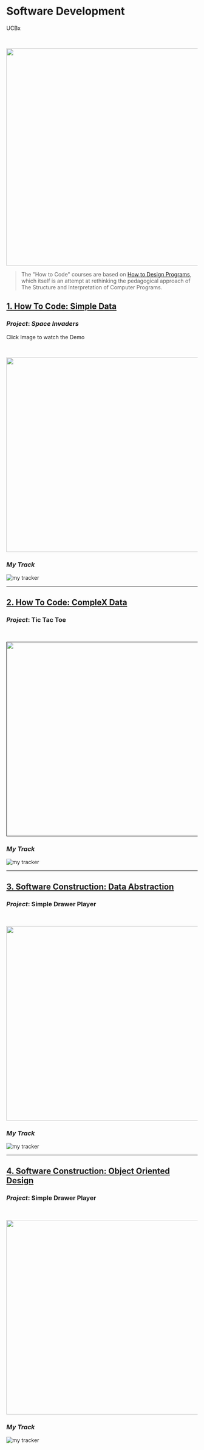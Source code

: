 # Software Development
UCBx


<!-- [![Alt text](https://github.com/doct0rX/SoftwareDevelopment/blob/master/photos/masters.jpg?raw=true "Software Development")](https://www.cs.ubc.ca/news/2017/03/ubc-launches-edx-micromasters-program-software-development) -->

<p>
<br /> <div class="separator" style="clear: both; text-align: center;"> <a href="https://www.cs.ubc.ca/news/2017/03/ubc-launches-edx-micromasters-program-software-development"><img alt="" border="0" height="571" src="./screens/masters.jpg" width="1000" /></a></div>
</p>

> The "How to Code" courses are based on [How to Design Programs](http://www.htdp.org/), which itself is an attempt at rethinking the pedagogical approach of The Structure and Interpretation of Computer Programs.

## [1. How To Code: Simple Data](./HowToCode_SimpleData)

### **_Project_**: _Space Invaders_

Click Image to watch the Demo
<p><br /> <div class="separator" style="clear: both; text-align: center;"> <a href="https://www.youtube.com/watch?v=FkR1PlXG2WE&feature=youtu.be"><img alt="" border="0" height="511" src="./HowToCode_SimpleData/finalProject/screens/Screen Shot 2018-04-02 at 4.15.04 PM.png" width="911" /></a></div>
</p>

### **_My Track_**

![my tracker](./HowToCode_SimpleData/finalProject/screens/ScreenShot2018-04-02at4.11.07PM.png)

------

## [2. How To Code: CompleX Data](./HowToCode_CompleXData)

### **_Project_**: Tic Tac Toe
<p><br /> <div class="separator" style="clear: both; text-align: center;"> <a href=""><img alt="" border="0" height="511" src="./HowToCode_CompleXData/screens/tic.jpg" width="911" /></a></div>
</p>

### **_My Track_**

![my tracker](./HowToCode_CompleXData/screens/ScreenShot2018-09-17at3.32.56PM.png)

------

## [3. Software Construction: Data Abstraction](./SoftwareConstruction_DataAbstraction)

### **_Project_**: Simple Drawer Player
<p><br /> <div class="separator" style="clear: both; text-align: center;"> <a href="https://youtu.be/N43Wwvk3wlg"><img alt="" border="0" height="511" src="./SoftwareConstruction_DataAbstraction/screens/ProjectShot.png" width="911" /></a></div>
</p>

### **_My Track_**

![my tracker](./SoftwareConstruction_DataAbstraction/screens/ScreenShot.png)

------

## [4. Software Construction: Object Oriented Design](./SoftwareConstruction_ObjectOrientedDesign)

### **_Project_**: Simple Drawer Player
<p><br /> <div class="separator" style="clear: both; text-align: center;"> <a href="https://youtu.be/N43Wwvk3wlg"><img alt="" border="0" height="511" src="./SoftwareConstruction_ObjectOrientedDesign/finalProject/screens/Final_Project_Complete_Screenshot.png" width="911" /></a></div>
</p>

### **_My Track_**

![my tracker](SoftwareConstruction_ObjectOrientedDesign/finalProject/screens/ScreenShot2018-11-08at3.27.57AM.png)
